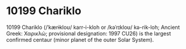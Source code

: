# 10199 Chariklo

10199 Chariklo (/ˈkærɨkloʊ/ karr-i-kloh or /kəˈrɪkloʊ/ kə-rik-loh; Ancient Greek: Χαρικλώ; provisional designation: 1997 CU26) is the largest confirmed centaur (minor planet of the outer Solar System).